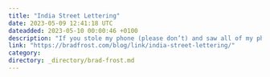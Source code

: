 ```yaml
---
title: "India Street Lettering"
date: 2023-05-09 12:41:18 UTC
dateadded: 2023-05-10 00:00:46 +0100
description: "If you stole my phone (please don’t) and saw all of my photos, I’m constantly capturing photos of beautiful/funny/interesting/decrepit signs. It’s one of my favorite things to do when traveling. So naturally I love this site India Street Lettering."
link: "https://bradfrost.com/blog/link/india-street-lettering/"
category:
directory: _directory/brad-frost.md
---
```

